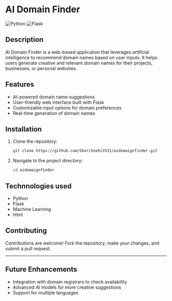 
# AI Domain Finder

![Python](https://img.shields.io/badge/Python-3.x-blue)
![Flask](https://img.shields.io/badge/Framework-Flask-green)

## Description
AI Domain Finder is a web-based application that leverages artificial intelligence to recommend domain names based on user inputs. It helps users generate creative and relevant domain names for their projects, businesses, or personal websites.

## Features
- AI-powered domain name suggestions
- User-friendly web interface built with Flask
- Customizable input options for domain preferences
- Real-time generation of domain names

## Installation
1. Clone the repository:
   ```bash
   git clone https://github.com/SheriSnehith31/aidomaignfinder.git
   ```
2. Navigate to the project directory:
   ```bash
   cd aidomaignfinder
   ```

## Technnologies used
- Python
- Flask
- Machine Learning
- Html

## Contributing
Contributions are welcome! Fork the repository, make your changes, and submit a pull request.

---

## Future Enhancements
- Integration with domain registrars to check availability
- Advanced AI models for more creative suggestions
- Support for multiple languages
